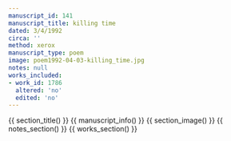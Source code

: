 ```yaml
---
manuscript_id: 141
manuscript_title: killing time
dated: 3/4/1992
circa: ''
method: xerox
manuscript_type: poem
image: poem1992-04-03-killing_time.jpg
notes: null
works_included:
- work_id: 1786
  altered: 'no'
  edited: 'no'
---
```


{{ section_title() }}
{{ manuscript_info() }}
{{ section_image() }}
{{ notes_section() }}
{{ works_section() }}
